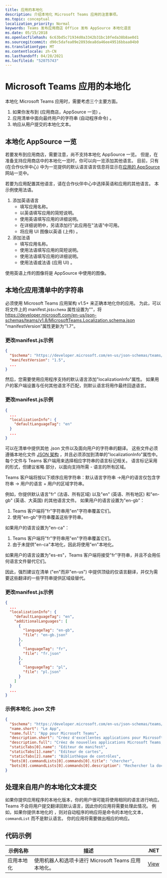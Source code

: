```yaml
---
title: 应用的本地化
description: 介绍本地化 Microsoft Teams 应用的注意事项。
ms.topic: conceptual
localization_priority: Normal
keywords: Teams 发布应用商店 Office 发布 AppSource 本地化语言
ms.date: 05/15/2018
ms.openlocfilehash: 6c63bd5c71934d0a3342b31bc10feda38b8ae0d1
ms.sourcegitcommit: d90c5dafea09e2893dea8da46ee49516bbaa04b0
ms.translationtype: MT
ms.contentlocale: zh-CN
ms.lasthandoff: 04/28/2021
ms.locfileid: "52075743"
---
```

# <a name="localization-for-microsoft-teams-apps"></a>Microsoft Teams 应用的本地化

本地化 Microsoft Teams 应用时，需要考虑三个主要方面。

1. 如果你发布到 (应用商店，AppSource 一览) 。
1. 应用清单中面向最终用户的字符串 (自动程序命令) 。
1. 响应从用户提交的本地化文本。

## <a name="localizing-your-appsource-listing"></a>本地化 AppSource 一览

若要发布到应用商店，需要注意，尚不支持本地化 AppSource 一览。 但是，在准备支持应用商店中的本地化一览时，你可以向一览添加其他语言。 目前，只有 (在合作伙伴中心) 中为一览提供的默认语言语言信息将显示在[](/office/dev/store/submit-to-appsource-via-partner-center)[应用的 AppSource](https://appsource.microsoft.com/marketplace/apps?product=office%3Bteams&page=1)网站一览中。

若要为应用配置其他语言，请在合作伙伴中心[](/office/dev/store/submit-to-appsource-via-partner-center)中选择英语和应用的其他语言。 本示例使用法语。

1. 添加英语语言
    * 填写应用名称。
    * 以英语填写应用的简短说明。
    * 使用英语填写应用的详细说明。
    * 在详细说明中，另请添加行"此应用在"法语"中可用。
    * 将应用 UI 图像以英语 (上传) 。
2. 添加法语
    * 填写应用名称。
    * 使用法语填写应用的简短说明。
    * 使用法语填写应用的详细说明。
    * 使用法语或法语 (应用 UI) 。

使用英语上传的图像将是 AppSource 中使用的图像。

## <a name="localizing-the-strings-in-your-app-manifest"></a>本地化应用清单中的字符串

必须使用 Microsoft Teams 应用架构 v1.5+ 来正确本地化你的应用。 为此，可以将文件上的 manifest.js`$schema` 属性设置为""，将 https://developer.microsoft.com/en-us/json-schemas/teams/v1.8/MicrosoftTeams.Localization.schema.json "manifestVersion"属性更新为"1.7"。

### <a name="example-manifestjson-change"></a>更改manifest.js示例

```json
{
  "$schema": "https://developer.microsoft.com/en-us/json-schemas/teams/v1.8/MicrosoftTeams.Localization.schema.json",
  "manifestVersion": "1.5",
  ...
}
```

然后，您需要使用应用程序支持的默认语言添加"localizationInfo"属性。 如果用户的客户端设置与任何其他语言不匹配，则默认语言将用作最终回退语言。

### <a name="example-manifestjson-change"></a>更改manifest.js示例

```json
{
  ...
  "localizationInfo": {
    "defaultLanguageTag": "en"
  }
  ...
}
```

可以在清单中提供其他 .json 文件以及面向用户的字符串的翻译。 这些文件必须遵循本地化文件 [JSON 架构](../../resources/schema/localization-schema.md) ，并且必须添加到清单的"localizationInfo"属性中。 每个文件与 Teams 客户端用来选择相应字符串的语言标记相关。 语言标记采用 的形式，但建议省略 部分，以面向支持所需 <language> - <region> <region> 语言的所有区域。

Teams 客户端将按以下顺序应用字符串：默认语言字符串 ->用户的语言仅包含字符串 -> 用户的语言 + 用户的区域字符串。

例如，你提供默认语言"fr" (法语、所有区域) 以及"en" (英语、所有地区) 和"en-gb" (英语、大英国) 的其他语言文件。 如果用户的语言设置为"en-gb"：

1. Teams 客户端将"fr"字符串用"en"字符串覆盖它们。
2. 使用"en-gb"字符串覆盖这些字符串。

如果用户的语言设置为"en-ca"： 

1. Teams 客户端将"fr"字符串用"en"字符串覆盖它们。
2. 由于未提供"en-ca"本地化，因此将使用"en"本地化。

如果用户的语言设置为"es-es"，Teams 客户端将接受"fr"字符串，并且不会用任何语言文件替代它们。

因此，强烈建议在清单 ("en"而非"en-us") 中提供顶级的仅语言翻译，并仅为需要这些翻译的一些字符串提供区域级替代。

### <a name="example-manifestjson-change"></a>更改manifest.js示例

```json
{
  ...
  "localizationInfo": {
    "defaultLanguageTag": "en",
    "additionalLanguages": [
      {
        "languageTag": "en-gb",
        "file": "en-gb.json"
      },
      {
        "languageTag": "fr",
        "file": "fr.json"
      },
      {
        "languageTag": "pl",
        "file": "pl.json"
      }
    ]
  }
  ...
}
```

### <a name="example-localization-json-file"></a>示例本地化 .json 文件

```json
{
  "$schema": "https://developer.microsoft.com/en-us/json-schemas/teams/v1.8/MicrosoftTeams.Localization.schema.json",
  "name.short": "Le App",
  "name.full": "App pour Microsoft Teams",
  "description.short": "Créez d'excellentes applications pour Microsoft Teams avec App.",
  "description.full": "Créez de nouvelles applications Microsoft Teams, concevez et prévisualisez des cartes bot, et explorez la documentation avec App.",
  "staticTabs[0].name": "Editeur de manifest",
  "staticTabs[1].name": "Editeur de cartes",
  "staticTabs[2].name": "Bibliothèque de contrôles",
  "bots[0].commandLists[0].commands[0].title": "chercher",
  "bots[0].commandLists[0].commands[0].description": "Rechercher la documentation Teams pertinente"
}
```

## <a name="handling-localized-text-submissions-from-your-users"></a>处理来自用户的本地化文本提交

如果你提供应用程序的本地化版本，你的用户很可能将使用相同的语言进行响应。 Teams 不会将用户提交翻译回默认语言，因此你的应用将需要处理此情况。 例如，如果你提供本地化的 ，则对自动程序的响应将是命令的本地化文本， `commandList` 而不是默认语言。 你的应用将需要做出相应的响应。

## <a name="code-sample"></a>代码示例

| 示例名称 | 描述 | .NET |
|-------------|-------------|------|
| 应用本地化 | 使用机器人和选项卡进行 Microsoft Teams 应用本地化。 | [View](https://github.com/OfficeDev/Microsoft-Teams-Samples/tree/main/samples/app-localization/csharp) |


